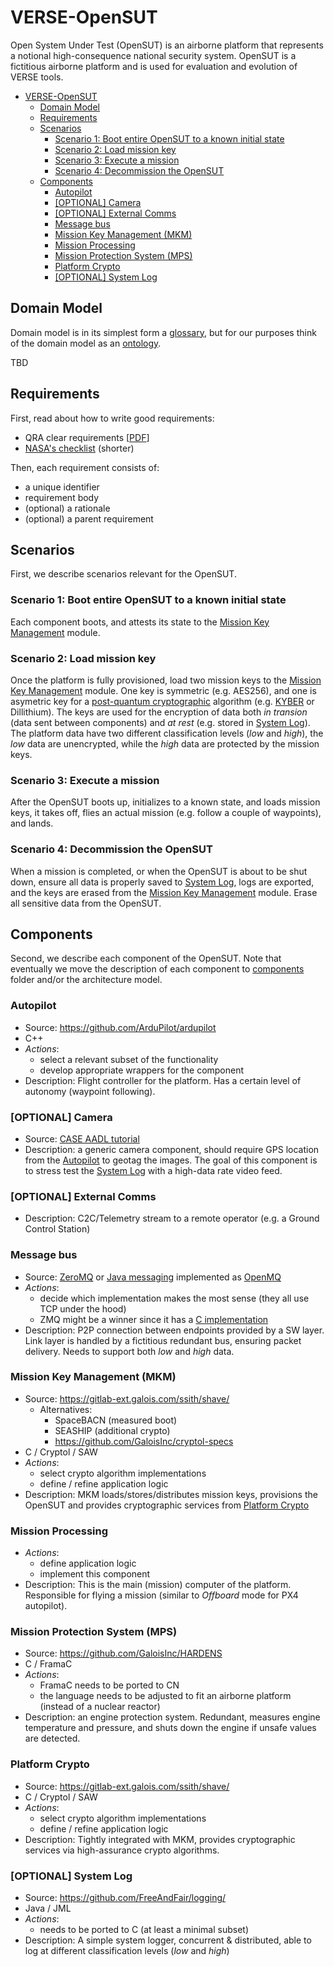 # VERSE-OpenSUT

Open System Under Test (OpenSUT) is an airborne platform that represents a notional high-consequence national security system.
OpenSUT is a fictitious airborne platform and is used for evaluation and evolution of VERSE tools.

- [VERSE-OpenSUT](#verse-opensut)
  - [Domain Model](#domain-model)
  - [Requirements](#requirements)
  - [Scenarios](#scenarios)
    - [Scenario 1: Boot entire OpenSUT to a known initial state](#scenario-1-boot-entire-opensut-to-a-known-initial-state)
    - [Scenario 2: Load mission key](#scenario-2-load-mission-key)
    - [Scenario 3: Execute a mission](#scenario-3-execute-a-mission)
    - [Scenario 4: Decommission the OpenSUT](#scenario-4-decommission-the-opensut)
  - [Components](#components)
    - [Autopilot](#autopilot)
    - [\[OPTIONAL\] Camera](#optional-camera)
    - [\[OPTIONAL\] External Comms](#optional-external-comms)
    - [Message bus](#message-bus)
    - [Mission Key Management (MKM)](#mission-key-management-mkm)
    - [Mission Processing](#mission-processing)
    - [Mission Protection System (MPS)](#mission-protection-system-mps)
    - [Platform Crypto](#platform-crypto)
    - [\[OPTIONAL\] System Log](#optional-system-log)


## Domain Model

Domain model is in its simplest form a [glossary](https://en.wikipedia.org/wiki/Glossary), but for our purposes think of the domain model as an [ontology](https://en.wikipedia.org/wiki/Ontology_(information_science)).

TBD

## Requirements

First, read about how to write good requirements:
* QRA clear requirements [[PDF](./docs/QRA_Clear_Requirements.pdf)]
* [NASA's checklist](https://www.nasa.gov/reference/appendix-c-how-to-write-a-good-requirement/) (shorter)

Then, each requirement consists of:
* a unique identifier
* requirement body
* (optional) a rationale
* (optional) a parent requirement

## Scenarios

First, we describe scenarios relevant for the OpenSUT.

### Scenario 1: Boot entire OpenSUT to a known initial state

Each component boots, and attests its state to the [Mission Key Management](#mission-key-management-mkm-module) module.

### Scenario 2: Load mission key

Once the platform is fully provisioned, load two mission keys to the [Mission Key Management](#mission-key-management-mkm-module) module.
One key is symmetric (e.g. AES256), and one is asymetric key for a [post-quantum cryptographic](https://en.wikipedia.org/wiki/Post-quantum_cryptography) algorithm (e.g. [KYBER](https://en.wikipedia.org/wiki/Kyber) or Dillithium). The keys are used for the encryption of data both *in transion* (data sent between components) and *at rest* (e.g. stored in [System Log](#system-log)). The platform data have two different classification levels (*low* and *high*), the *low* data are unencrypted, while the *high* data are protected by the mission keys.

### Scenario 3: Execute a mission

After the OpenSUT boots up, initializes to a known state, and loads mission keys, it takes off, flies an actual mission (e.g. follow a couple of waypoints), and lands.

### Scenario 4: Decommission the OpenSUT

When a mission is completed, or when the OpenSUT is about to be shut down, ensure all data is properly saved to [System Log](#system-log), logs are exported, and the keys are erased from the [Mission Key Management](#mission-key-management-mkm-module) module. Erase all sensitive data from the OpenSUT.


## Components

Second, we describe each component of the OpenSUT. Note that eventually we move the description of each component to [components](./components/) folder and/or the architecture model.

### Autopilot

* Source: https://github.com/ArduPilot/ardupilot
* C++
* *Actions*:
  * select a relevant subset of the functionality
  * develop appropriate wrappers for the component
* Description: Flight controller for the platform. Has a certain level of autonomy (waypoint following).

### [OPTIONAL] Camera

* Source: [CASE AADL tutorial](https://github.com/GaloisInc/CASE-AADL-Tutorial/tree/main)
* Description: a generic camera component, should require GPS location from the [Autopilot](#autopilot) to geotag the images. The goal of this component is to stress test the [System Log](#system-log) with a high-data rate video feed.

### [OPTIONAL] External Comms

* Description: C2C/Telemetry stream to a remote operator (e.g. a Ground Control Station)

### Message bus

* Source: [ZeroMQ](https://zeromq.org/) or [Java messaging](https://en.wikipedia.org/wiki/Jakarta_Messaging) implemented as [OpenMQ](https://javaee.github.io/openmq/)
* *Actions*:
  * decide which implementation makes the most sense (they all use TCP under the hood)
  * ZMQ might be a winner since it has a [C implementation](https://zeromq.org/languages/c/)
* Description: P2P connection between endpoints provided by a SW layer. Link layer is handled by a fictitious redundant bus, ensuring packet delivery. Needs to support both *low* and *high* data.

### Mission Key Management (MKM)

* Source: https://gitlab-ext.galois.com/ssith/shave/
  * Alternatives:
    * SpaceBACN (measured boot)
    * SEASHIP (additional crypto)
    * https://github.com/GaloisInc/cryptol-specs
* C / Cryptol / SAW
* *Actions*:
  * select crypto algorithm implementations
  * define / refine application logic
* Description: MKM loads/stores/distributes mission keys, provisions the OpenSUT and provides cryptographic services from [Platform Crypto](#platform-crypto)

### Mission Processing

* *Actions*:
  * define application logic
  * implement this component
* Description: This is the main (mission) computer of the platform. Responsible for flying a mission (similar to *Offboard* mode for PX4 autopilot).

### Mission Protection System (MPS)

* Source: https://github.com/GaloisInc/HARDENS
* C / FramaC
* *Actions*:
  * FramaC needs to be ported to CN
  * the language needs to be adjusted to fit an airborne platform (instead of a nuclear reactor)
* Description: an engine protection system. Redundant, measures engine temperature and pressure, and shuts down the engine if unsafe values are detected.


### Platform Crypto

* Source: https://gitlab-ext.galois.com/ssith/shave/
* C / Cryptol / SAW
* *Actions*:
  * select crypto algorithm implementations
  * define / refine application logic
* Description: Tightly integrated with MKM, provides cryptographic services via high-assurance crypto algorithms.

### [OPTIONAL] System Log

* Source: https://github.com/FreeAndFair/logging/
* Java / JML
* *Actions*:
  * needs to be ported to C (at least a minimal subset)
* Description: A simple system logger, concurrent & distributed, able to log at different classification levels (*low* and *high*)
